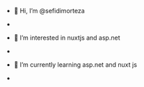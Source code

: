- 👋 Hi, I’m @sefidimorteza

- 
- 👀 I’m interested in nuxtjs and asp.net

- 
- 🌱 I’m currently learning asp.net and nuxt js
- 
